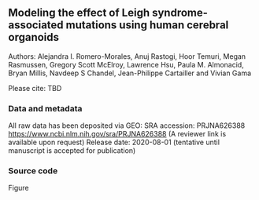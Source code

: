 ## Modeling the effect of Leigh syndrome-associated mutations using human cerebral organoids

Authors: Alejandra I. Romero-Morales, Anuj Rastogi, Hoor Temuri, Megan Rasmussen, Gregory Scott McElroy, Lawrence Hsu, Paula M. Almonacid, Bryan Millis, Navdeep S Chandel, Jean-Philippe Cartailler and Vivian Gama

Please cite: TBD

### Data and metadata

All raw data has been deposited via GEO:
SRA accession: PRJNA626388 https://www.ncbi.nlm.nih.gov/sra/PRJNA626388 (A reviewer link is available upon request)
Release date: 2020-08-01 (tentative until manuscript is accepted for publication)

### Source code

Figure 
